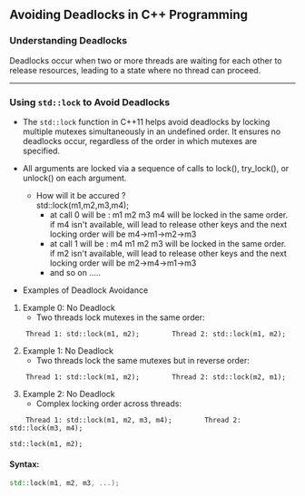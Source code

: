 ## Avoiding Deadlocks in C++ Programming

### Understanding Deadlocks
Deadlocks occur when two or more threads are waiting for each other to release resources, leading to a state where no thread can proceed.

---

### Using `std::lock` to Avoid Deadlocks
- The `std::lock` function in C++11 helps avoid deadlocks by locking multiple mutexes simultaneously in an undefined order. It ensures no deadlocks occur, regardless of the order in which mutexes are specified. 

- All arguments are locked via a sequence of calls to lock(), try_lock(), or unlock() on each argument.
    - How will it be accured ?<br/>
        std::lock(m1,m2,m3,m4); <br/>
        - at call 0 will be :  m1  m2  m3  m4 will be locked in the same order. <br/>
        if m4 isn't available, will lead to release other keys and the next locking order will be m4->m1->m2->m3 
        - at call 1 will be :  m4  m1   m2  m3 will be locked in the same order. <br/>
        if m2 isn't available, will lead to release other keys and the next locking order will be m2->m4->m1->m3 
        - and so on .....


- Examples of Deadlock Avoidance
1. Example 0: No Deadlock
    - Two threads lock mutexes in the same order:
```
    Thread 1: std::lock(m1, m2);        Thread 2: std::lock(m1, m2);
```

2. Example 1: No Deadlock
    - Two threads lock the same mutexes but in reverse order:
```
    Thread 1: std::lock(m1, m2);        Thread 2: std::lock(m2, m1);
```

3. Example 2: No Deadlock
    - Complex locking order across threads:
```
    Thread 1: std::lock(m1, m2, m3, m4);        Thread 2: std::lock(m3, m4); 
                                                          std::lock(m1, m2);
```

#### Syntax:
```cpp
std::lock(m1, m2, m3, ...);
```
